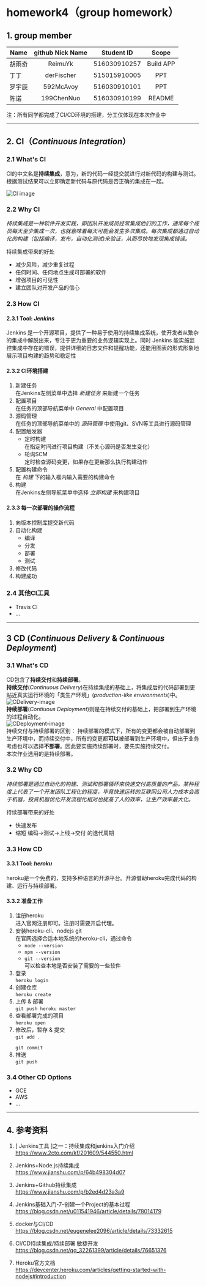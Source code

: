 # homework4（group homework）

## 1. group member  
| Name | github Nick Name | Student ID | Scope |   
| - | :-: | :-: | :-:|  
| 胡雨奇 | ReimuYk | 516030910257 |  Build APP |  
| 丁丁 | derFischer | 515015910005 | PPT |   
| 罗宇辰 | 592McAvoy | 516030910101 | PPT |   
| 陈诺 | 199ChenNuo | 516030910199 | README |  

注：所有同学都完成了CI/CD环境的搭建，分工仅体现在本次作业中  

----

## 2. CI（*Continuous Integration*）  
### 2.1 What's CI  
CI的中文名是**持续集成**，意为，新的代码一经提交就进行对新代码的构建与测试。根据测试结果可以立即确定新代码与原代码是否正确的集成在一起。  
     
![CI image](https://github.com/ReimuYk/hw-CI-CD/blob/master/images/CI.jpg)  

### 2.2 Why CI  
*持续集成是一种软件开发实践，即团队开发成员经常集成他们的工作，通常每个成员每天至少集成一次，也就意味着每天可能会发生多次集成。每次集成都通过自动化的构建（包括编译，发布，自动化测试)来验证，从而尽快地发现集成错误。* 
  
持续集成带来的好处  
- 减少风险，减少重复过程  
- 任何时间、任何地点生成可部署的软件  
- 增强项目的可见性  
- 建立团队对开发产品的信心  

### 2.3 How CI  
#### 2.3.1 Tool: *Jenkins*  
Jenkins 是一个开源项目，提供了一种易于使用的持续集成系统，使开发者从繁杂的集成中解脱出来，专注于更为重要的业务逻辑实现上。同时 Jenkins 能实施监控集成中存在的错误，提供详细的日志文件和提醒功能，还能用图表的形式形象地展示项目构建的趋势和稳定性  
#### 2.3.2 CI环境搭建   
1. 新建任务  
在Jenkins左侧菜单中选择 *新建任务* 来新建一个任务  
2. 配置项目  
在任务的顶部导航菜单中 *General* 中配置项目  
3. 源码管理  
在任务的顶部导航菜单中的 *源码管理* 中使用git、SVN等工具进行源码管理  
4. 配置触发器  
    - 定时构建  
    在指定时间进行项目构建（不关心源码是否发生变化）  
    - 轮询SCM  
    定时检查源码变更，如果存在更新那么执行构建动作  
5. 配置构建命令  
在 *构建* 下的输入框内输入需要的构建命令  
6. 构建  
在Jenkins左侧导航菜单中选择 *立即构建* 来构建项目  
#### 2.3.3 每一次部署的操作流程  
1. 向版本控制库提交新代码  
2. 自动化构建  
    - 编译  
    - 分发  
    - 部署  
    - 测试  
3. 修改代码  
4. 构建成功  

### 2.4 其他CI工具  
- Travis CI
- ...

----
## 3 CD (*Continuous Delivery* & *Continuous Deployment*)  
### 3.1 What's CD
CD包含了**持续交付**和**持续部署**。  
**持续交付**(*Continuous Delivery*)在持续集成的基础上，将集成后的代码部署到更贴近真实运行环境的「类生产环境」(*production-like environments*)中。  
![CDelivery-image](https://github.com/ReimuYk/hw-CI-CD/blob/master/images/C-Delivery.jpg)  
**持续部署**(*Contiuous Deployment*)则是在持续交付的基础上，把部署到生产环境的过程自动化。  
![CDeployment-image](https://github.com/ReimuYk/hw-CI-CD/blob/master/images/C-Deployment.jpg)  
持续交付与持续部署的区别： 
持续部署的模式下，所有的变更都会被自动部署到生产环境中，而持续交付中，所有的变更都**可以**被部署到生产环境中，但出于业务考虑也可以选择**不部署**。因此要实施持续部署时，要先实施持续交付。  
本次作业选用的是持续部署。
### 3.2 Why CD  
*持续部署是通过自动化的构建、测试和部署循环来快速交付高质量的产品。某种程度上代表了一个开发团队工程化的程度，毕竟快速运转的互联网公司人力成本会高于机器，投资机器优化开发流程化相对也提高了人的效率，让生产效率最大化。* 
  
持续部署带来的好处
- 快速发布  
- 缩短 编码->测试->上线->交付 的迭代周期  
### 3.3 How CD  
#### 3.3.1 Tool: *heroku*  
heroku是一个免费的，支持多种语言的开源平台。开源借助heroku完成代码的构建、运行与持续部署。  
#### 3.3.2 准备工作  
1. 注册heroku  
    进入官网注册即可。注册时需要开启代理。  
2. 安装heroku-cli、nodejs git  
    在官网选择合适本地系统的heroku-cli，通过命令
    - <code>node --version</code>  
    - <code>npm --version</code>  
    - <code>git --version</code>  
    可以检查本地是否安装了需要的一些软件  
3. 登录  
    <code>heroku login</code>
4. 创建仓库  
    <code>heroku create</code>  
5. 上传 & 部署  
    <code>git push heroku master</code>  
6. 查看部署完成的项目  
    <code>heroku open</code>  
7. 修改后，暂存 & 提交  
    <code>git add .  
    git commit</code>  
8. 推送  
    <code>git push</code>  
### 3.4 Other CD Options  
- GCE  
- AWS  
- ...  

----

## 4. 参考资料  
1. [ Jenkins工具 ]之一：持续集成和jenkins入门介绍  
https://www.2cto.com/kf/201609/544550.html  
  
2. Jenkins+Node.js持续集成  
https://www.jianshu.com/p/64b498304d07  
  
3. Jenkins+Github持续集成  
https://www.jianshu.com/p/b2ed4d23a3a9  
  
4. Jenkins基础入门-7-创建一个Project的基本过程  
https://blog.csdn.net/u011541946/article/details/78014179  
  
5. docker与CI/CD  
https://blog.csdn.net/eugenelee2096/article/details/73332615  
  
6. CI/CD持续集成/持续部署 敏捷开发  
https://blog.csdn.net/qq_32261399/article/details/76651376  
  
7. Heroku官方文档  
https://devcenter.heroku.com/articles/getting-started-with-nodejs#introduction  

